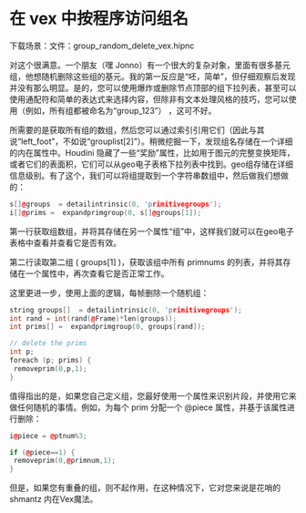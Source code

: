 # 在 vex 中按程序访问组名

下载场景：文件：group_random_delete_vex.hipnc

对这个很满意。一个朋友（嘿 Jonno）有一个很大的复杂对象，里面有很多基元组，他想随机删除这些组的基元。我的第一反应是“呸，简单”，但仔细观察后发现并没有那么明显。是的，您可以使用爆炸或删除节点顶部的组下拉列表，甚至可以使用通配符和简单的表达式来选择内容，但除非有文本处理风格的技巧，您可以使用（例如，所有组都被命名为“group_123”） ，这可不好。

所需要的是获取所有组的数组，然后您可以通过索引引用它们（因此与其说“left_foot”，不如说“grouplist[2]”）。稍微挖掘一下，发现组名存储在一个详细的内在属性中。Houdini 隐藏了一些“奖励”属性，比如用于图元的完整变换矩阵，或者它们的表面积，它们可以从geo电子表格下拉列表中找到。geo组存储在详细信息级别。有了这个，我们可以将组提取到一个字符串数组中，然后做我们想做的：

```cpp
s[]@groups  = detailintrinsic(0, 'primitivegroups');
i[]@prims =  expandprimgroup(0, s[]@groups[1]);
```

第一行获取组数组，并将其存储在另一个属性“组”中，这样​​我们就可以在geo电子表格中查看并查看它是否有效。

第二行读取第二组 ( groups[1] )，获取该组中所有 primnums 的列表，并将其存储在一个属性中，再次查看它是否正常工作。

这里更进一步，使用上面的逻辑，每帧删除一个随机组：

```cpp
string groups[]  = detailintrinsic(0, 'primitivegroups');
int rand = int(rand(@Frame)*len(groups));
int prims[] =  expandprimgroup(0, groups[rand]);

// delete the prims
int p;
foreach (p; prims) {
 removeprim(0,p,1);
}
```

值得指出的是，如果您自己定义组，您最好使用一个属性来识别片段，并使用它来做任何随机的事情。例如，为每个 prim 分配一个 @piece 属性，并基于该属性进行删除：

```cpp
i@piece = @ptnum%3;

if (@piece==1) {
 removeprim(0,@primnum,1);
}
```

但是，如果您有重叠的组，则不起作用，在这种情况下，它对您来说是花哨的 shmantz 内在Vex魔法。
